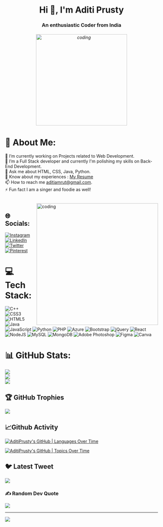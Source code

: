 <h1 align="center">Hi 👋, I'm Aditi Prusty</h1>
<h3 align="center">An enthusiastic Coder from India</h3>
<h6 align="center"><img alt="coding" width="300" src ="https://i.pinimg.com/originals/fa/da/ac/fadaaccbe42be76393b341017b735367.gif"></h6>

# 💫 About Me:
🔭 I’m currently working on Projects related to Web Development.<br>🌱 I’m a Full Stack developer and currently I'm polishing my skills on Back-End Development.<br>💬 Ask me about HTML, CSS, Java, Python.<br>📄 Know about my experiences : <a href="https://drive.google.com/file/d/1NYyIacUBNZA_SL3uxjo5afLHjpdjz2GP/view?usp=sharing" target="_blank">My Resume</a><br>📫 How to reach me aditiamrut@gmail.com.<br>⚡ Fun fact I am a singer and foodie as well!

<br>
<img align="right" alt="coding" width="400" src ="https://i.pinimg.com/originals/c4/95/14/c495143c99f68bd9e5c161882216e9d7.gif">


## 🌐 Socials:
[![Instagram](https://img.shields.io/badge/Instagram-%23E4405F.svg?logo=Instagram&logoColor=white)](https://instagram.com/musicnmuffins) [![LinkedIn](https://img.shields.io/badge/LinkedIn-%230077B5.svg?logo=linkedin&logoColor=white)](https://linkedin.com/in/aditi-prusty-44987822b) [![Twitter](https://img.shields.io/badge/Twitter-%231DA1F2.svg?logo=Twitter&logoColor=white)](https://twitter.com/aditiprusty) [![Pinterest](https://img.shields.io/badge/Pinterest-%23E60023.svg?logo=Pinterest&logoColor=white)](https://pinterest.com/aditiprusty11)

# 💻 Tech Stack:
![C++](https://img.shields.io/badge/c++-%2300599C.svg?style=for-the-badge&logo=c%2B%2B&logoColor=white) ![CSS3](https://img.shields.io/badge/css3-%231572B6.svg?style=for-the-badge&logo=css3&logoColor=white) ![HTML5](https://img.shields.io/badge/html5-%23E34F26.svg?style=for-the-badge&logo=html5&logoColor=white) ![Java](https://img.shields.io/badge/java-%23ED8B00.svg?style=for-the-badge&logo=java&logoColor=white) ![JavaScript](https://img.shields.io/badge/javascript-%23323330.svg?style=for-the-badge&logo=javascript&logoColor=%23F7DF1E) ![Python](https://img.shields.io/badge/python-3670A0?style=for-the-badge&logo=python&logoColor=ffdd54) ![PHP](https://img.shields.io/badge/php-%23777BB4.svg?style=for-the-badge&logo=php&logoColor=white) ![Azure](https://img.shields.io/badge/azure-%230072C6.svg?style=for-the-badge&logo=azure-devops&logoColor=white) ![Bootstrap](https://img.shields.io/badge/bootstrap-%23563D7C.svg?style=for-the-badge&logo=bootstrap&logoColor=white) ![jQuery](https://img.shields.io/badge/jquery-%230769AD.svg?style=for-the-badge&logo=jquery&logoColor=white) ![React](https://img.shields.io/badge/react-%2320232a.svg?style=for-the-badge&logo=react&logoColor=%2361DAFB) ![NodeJS](https://img.shields.io/badge/node.js-6DA55F?style=for-the-badge&logo=node.js&logoColor=white) ![MySQL](https://img.shields.io/badge/mysql-%2300f.svg?style=for-the-badge&logo=mysql&logoColor=white) ![MongoDB](https://img.shields.io/badge/MongoDB-%234ea94b.svg?style=for-the-badge&logo=mongodb&logoColor=white) ![Adobe Photoshop](https://img.shields.io/badge/adobephotoshop-%2331A8FF.svg?style=for-the-badge&logo=adobephotoshop&logoColor=white) 	![Figma](https://img.shields.io/badge/figma-%23F24E1E.svg?style=for-the-badge&logo=figma&logoColor=white) ![Canva](https://img.shields.io/badge/Canva-%2300C4CC.svg?style=for-the-badge&logo=Canva&logoColor=white)
# 📊 GitHub Stats:
![](https://github-readme-stats.vercel.app/api?username=aditiprusty&theme=nightowl&hide_border=false&include_all_commits=false&count_private=false)<br/>
![](https://github-readme-streak-stats.herokuapp.com/?user=aditiprusty&theme=nightowl&hide_border=false)<br/>
![](https://github-readme-stats.vercel.app/api/top-langs/?username=aditiprusty&theme=nightowl&hide_border=false&include_all_commits=false&count_private=false&layout=compact)

## 🏆 GitHub Trophies
![](https://github-profile-trophy.vercel.app/?username=aditiprusty&theme=darkhub&no-frame=false&no-bg=false&margin-w=4)

## 📈Github Activity

[![AditiPrusty's GitHub | Languages Over Time](https://stats.quine.sh/aditiprusty/languages-over-time?theme=dark)](https://quine.sh?utm_source=widgets&utm_campaign=aditiprusty)

[![AditiPrusty's GitHub | Topics Over Time](https://stats.quine.sh/aditiprusty/topics-over-time?theme=dark)](https://quine.sh?utm_source=widgets&utm_campaign=aditiprusty)

## 🐦 Latest Tweet
[![](https://gtce.itsvg.in/api?username=aditiprusty)](https://github.com/VishwaGauravIn/github-twitter-card-embed)

### ✍️ Random Dev Quote
![](https://quotes-github-readme.vercel.app/api?type=horizontal&theme=radical)

---
[![](https://visitcount.itsvg.in/api?id=aditiprusty&icon=3&color=0)](https://visitcount.itsvg.in)
